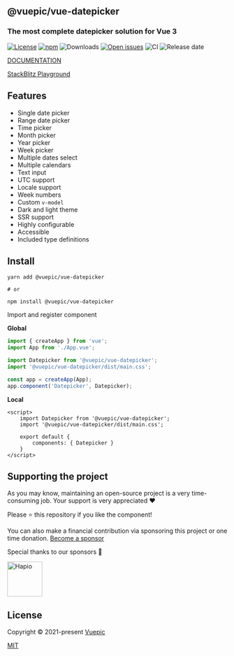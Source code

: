 ## @vuepic/vue-datepicker


### The most complete datepicker solution for Vue 3

[![License](https://img.shields.io/npm/l/@vuepic/vue-datepicker)](https://github.com/Vuepic/vue-datepicker/blob/main/LICENSE) [![npm](https://img.shields.io/npm/v/@vuepic/vue-datepicker)](https://www.npmjs.com/package/@vuepic/vue-datepicker) ![Downloads](https://img.shields.io/npm/dm/@vuepic/vue-datepicker) [![Open issues](https://img.shields.io/github/issues-raw/Vuepic/vue-datepicker)](https://github.com/Vuepic/vue-datepicker/issues) ![CI](https://img.shields.io/github/workflow/status/Vuepic/vue-datepicker/CI?label=CI) ![Release date](https://img.shields.io/github/release-date/Vuepic/vue-datepicker)

[DOCUMENTATION](https://vue3datepicker.com/)


[StackBlitz Playground](https://stackblitz.com/edit/vuepic-vue-datepicker?file=src%2Fcomponents%2FPlayground.vue)

## Features

- Single date picker
- Range date picker
- Time picker
- Month picker
- Year picker
- Week picker
- Multiple dates select
- Multiple calendars
- Text input
- UTC support
- Locale support
- Week numbers
- Custom `v-model`
- Dark and light theme
- SSR support
- Highly configurable
- Accessible
- Included type definitions

## Install

```shell
yarn add @vuepic/vue-datepicker

# or

npm install @vuepic/vue-datepicker
```

Import and register component

**Global**

```js
import { createApp } from 'vue';
import App from './App.vue';

import Datepicker from '@vuepic/vue-datepicker';
import '@vuepic/vue-datepicker/dist/main.css';

const app = createApp(App);
app.component('Datepicker', Datepicker);
```

**Local**

```vue
<script>
    import Datepicker from '@vuepic/vue-datepicker';
    import '@vuepic/vue-datepicker/dist/main.css';
    
    export default {
        components: { Datepicker }
    }
</script>
```

## Supporting the project

As you may know, maintaining an open-source project is a very time-consuming job. Your support is very appreciated ❤️

Please ⭐️ this repository if you like the component!

You can also make a financial contribution via sponsoring this project or one time donation. [Become a sponsor](https://github.com/sponsors/Vuepic)

Special thanks to our sponsors 🙏

<a href="https://hapio.io/" target="_blank">
    <img src="https://avatars.githubusercontent.com/u/99868704?s=200&v=4" width="80" alt="Hapio">
</a>

## License

Copyright © 2021-present [Vuepic](https://github.com/Vuepic)

[MIT](https://github.com/Vuepic/vue-datepicker/blob/master/LICENSE)
